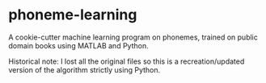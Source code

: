 # phoneme-learning

A cookie-cutter machine learning program on phonemes, trained on public domain books using MATLAB and Python.

Historical note: I lost all the original files so this is a recreation/updated version of the algorithm strictly using Python.
